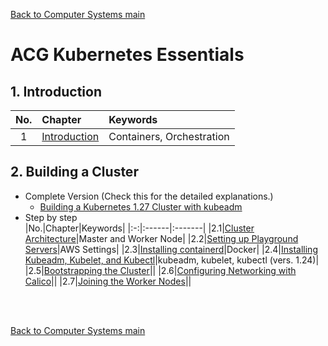 [Back to Computer Systems main](../../../README.md)

# ACG Kubernetes Essentials

## 1. Introduction
|No.|Chapter|Keywords|
|:-:|:------|:-------|
|1|[Introduction](./01/note.md)|Containers, Orchestration|

## 2. Building a Cluster
- Complete Version (Check this for the detailed explanations.)
  - [Building a Kubernetes 1.27 Cluster with kubeadm](./02_08/note.md)
- Step by step   
  |No.|Chapter|Keywords|
  |:-:|:------|:-------|
  |2.1|[Cluster Architecture](./02_01/note.md)|Master and Worker Node|
  |2.2|[Setting up Playground Servers](./02_02/note.md)|AWS Settings|
  |2.3|[Installing containerd](./02_03/note.md)|Docker|
  |2.4|[Installing Kubeadm, Kubelet, and Kubectl](./02_04/note.md)|kubeadm,   kubelet, kubectl (vers. 1.24)|
  |2.5|[Bootstrapping the Cluster](./02_05/note.md)||
  |2.6|[Configuring Networking with Calico](./02_06/note.md)||
  |2.7|[Joining the Worker Nodes](./02_07/note.md)||

<br><br>


[Back to Computer Systems main](../../../README.md)